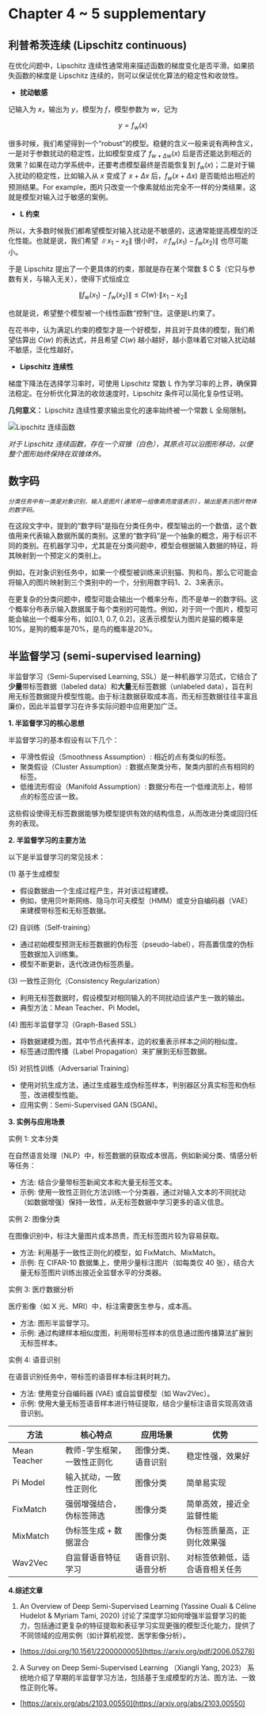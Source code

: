 # Chapter 4 ~ 5 supplementary

## 利普希茨连续 (Lipschitz continuous)

在优化问题中，Lipschitz 连续性通常用来描述函数的梯度变化是否平滑。如果损失函数的梯度是 Lipschitz 连续的，则可以保证优化算法的稳定性和收敛性。

- **扰动敏感**

记输入为 $x$，输出为 $y$，模型为 $f$，模型参数为 $w$，记为

$$ y = f_w(x) $$ 

很多时候，我们希望得到一个“robust”的模型。稳健的含义一般来说有两种含义，一是对于参数扰动的稳定性，比如模型变成了 $f_{w+\Delta w}(x)$ 后是否还能达到相近的效果？如果在动力学系统中，还要考虑模型最终是否能恢复到 $f_w(x)$；二是对于输入扰动的稳定性，比如输入从 $x$ 变成了 $x + \Delta x$ 后，$f_w(x + \Delta x)$ 是否能给出相近的预测结果。For example，图片只改变一个像素就给出完全不一样的分类结果，这就是模型对输入过于敏感的案例。

- **L 约束**

所以，大多数时候我们都希望模型对输入扰动是不敏感的，这通常能提高模型的泛化性能。也就是说，我们希望 $\|x_1-x_2\|$ 很小时，$\|f_w(x_1) - f_w(x_2)\|$ 也尽可能小。

于是 Lipschitz 提出了一个更具体的约束，那就是存在某个常数 $ C $（它只与参数有关，与输入无关），使得下式恒成立

$$  
\|f_w(x_1) - f_w(x_2)\| \leqslant C(w) \cdot \|x_1 - x_2\| 
$$ 

也就是说，希望整个模型被一个线性函数“控制”住。这便是L约束了。

在花书中，认为满足L约束的模型才是一个好模型，并且对于具体的模型，我们希望估算出 $C(w)$ 的表达式，并且希望 $C(w)$ 越小越好，越小意味着它对输入扰动越不敏感，泛化性越好。

- **Lipschitz 连续性**

梯度下降法在选择学习率时，可使用 Lipschitz 常数 L 作为学习率的上界，确保算法稳定。在分析优化算法的收敛速度时，Lipschitz 条件可以简化复杂性证明。

**几何意义：** Lipschitz 连续性要求输出变化的速率始终被一个常数 L 全局限制。

![Lipschitz 连续函数](./Lipschitz_Visualisierung.gif)

*对于 Lipschitz 连续函数，存在一个双锥（白色），其原点可以沿图形移动，以便整个图形始终保持在双锥体外。*


##  数字码
*`分类任务中有一类是对象识别，输入是图片(通常用一组像素亮度值表示)，输出是表示图片物体的数字码。`*

在这段文字中，提到的“数字码”是指在分类任务中，模型输出的一个数值，这个数值用来代表输入数据所属的类别。这里的“数字码”是一个抽象的概念，用于标识不同的类别。在机器学习中，尤其是在分类问题中，模型会根据输入数据的特征，将其映射到一个预定义的类别上。

例如，在对象识别任务中，如果一个模型被训练来识别猫、狗和鸟，那么它可能会将输入的图片映射到三个类别中的一个，分别用数字码1、2、3来表示。

在更复杂的分类问题中，模型可能会输出一个概率分布，而不是单一的数字码。这个概率分布表示输入数据属于每个类别的可能性。例如，对于同一个图片，模型可能会输出一个概率分布，如[0.1, 0.7, 0.2]，这表示模型认为图片是猫的概率是10%，是狗的概率是70%，是鸟的概率是20%。

## 半监督学习 (semi-supervised learning)

半监督学习（Semi-Supervised Learning, SSL）是一种机器学习范式，它结合了**少量**带标签数据（labeled data）和**大量**无标签数据（unlabeled data），旨在利用无标签数据提升模型性能。由于标注数据获取成本高，而无标签数据往往丰富且廉价，因此半监督学习在许多实际问题中应用更加广泛。

**1. 半监督学习的核心思想**

半监督学习的基本假设有以下几个：

- 平滑性假设（Smoothness Assumption）: 相近的点有类似的标签。
- 聚类假设（Cluster Assumption）: 数据点聚类分布，聚类内部的点有相同的标签。
- 低维流形假设（Manifold Assumption）: 数据分布在一个低维流形上，相邻点的标签应该一致。

这些假设使得无标签数据能够为模型提供有效的结构信息，从而改进分类或回归任务的表现。

**2. 半监督学习的主要方法**

以下是半监督学习的常见技术：

(1) 基于生成模型

- 假设数据由一个生成过程产生，并对该过程建模。
- 例如，使用贝叶斯网络、隐马尔可夫模型（HMM）或变分自编码器（VAE）来建模带标签和无标签数据。

(2) 自训练（Self-training）

- 通过初始模型预测无标签数据的伪标签（pseudo-label），将高置信度的伪标签数据加入训练集。
- 模型不断更新，迭代改进伪标签质量。

(3) 一致性正则化（Consistency Regularization）

- 利用无标签数据时，假设模型对相同输入的不同扰动应该产生一致的输出。
- 典型方法：Mean Teacher、Pi Model。

(4) 图形半监督学习（Graph-Based SSL）

- 将数据建模为图，其中节点代表样本，边的权重表示样本之间的相似度。
- 标签通过图传播（Label Propagation）来扩展到无标签数据。

(5) 对抗性训练（Adversarial Training）

- 使用对抗生成方法，通过生成器生成伪标签样本，判别器区分真实标签和伪标签，改进模型性能。
- 应用实例：Semi-Supervised GAN (SGAN)。

**3. 实例与应用场景**

实例 1: 文本分类

在自然语言处理（NLP）中，标签数据的获取成本很高，例如新闻分类、情感分析等任务：

- 方法: 结合少量带标签新闻文本和大量无标签文本。
- 示例: 使用一致性正则化方法训练一个分类器，通过对输入文本的不同扰动（如数据增强）保持一致性，从无标签数据中学习更多的语义信息。

实例 2: 图像分类

在图像识别中，标注大量图片成本昂贵，而无标签图片较为容易获取。

- 方法: 利用基于一致性正则化的模型，如 FixMatch、MixMatch。
- 示例: 在 CIFAR-10 数据集上，使用少量标注图片（如每类仅 40 张），结合大量无标签图片训练出接近全监督水平的分类器。

实例 3: 医疗数据分析

医疗影像（如 X 光、MRI）中，标注需要医生参与，成本高。

- 方法: 图形半监督学习。
- 示例: 通过构建样本相似度图，利用带标签样本的信息通过图传播算法扩展到无标签样本。

实例 4: 语音识别

在语音识别任务中，带标签的语音样本标注耗时耗力。

- 方法: 使用变分自编码器 (VAE) 或自监督模型（如 Wav2Vec）。
- 示例: 使用大量无标签语音样本进行特征提取，结合少量标注语音实现高效语音识别。


|方法	|核心特点|应用场景|优势|
| ----- | ------- | ----- | ----- |
|Mean Teacher|教师-学生框架，一致性正则化|图像分类、语音识别|稳定性强，效果好|
|Pi Model|输入扰动，一致性正则化|图像分类|简单易实现|
|FixMatch|强弱增强结合，伪标签筛选|图像分类|简单高效，接近全监督性能|
|MixMatch|伪标签生成 + 数据混合|图像分类|伪标签质量高，正则化效果强|
|Wav2Vec |自监督语音特征学习|语音识别、语音分析|对标签依赖低，适合语音相关任务|

**4.综述文章**

1. An Overview of Deep Semi-Supervised Learning (Yassine Ouali & Céline Hudelot & Myriam Tami, 2020) 
讨论了深度学习如何增强半监督学习的能力，包括通过更复杂的特征提取和表征学习实现更强的模型泛化能力，提供了不同领域的应用实例（如计算机视觉、医学影像分析）。
- [https://doi.org/10.1561/2200000005](https://arxiv.org/pdf/2006.05278)

2. A Survey on Deep Semi-Supervised Learning （Xiangli Yang, 2023）
系统地介绍了早期的半监督学习方法，包括基于生成模型的方法、图方法、一致性正则化等。
- [https://arxiv.org/abs/2103.00550](https://arxiv.org/abs/2103.00550)


